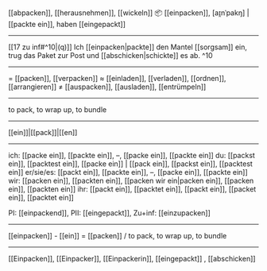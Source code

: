 [[abpacken]], [[herausnehmen]], [[wickeln]]
📦 [[einpacken]], [aɪ̯nˈpakŋ] | [[packte ein]], haben [[eingepackt]]

---
[[17 zu inf#^10|(q)]] Ich [[einpacken|packte]] den Mantel [[sorgsam]] ein, trug das Paket zur Post und [[abschicken|schickte]] es ab.  ^10

---
= [[packen]], [[verpacken]]
≈ [[einladen]], [[verladen]], [[ordnen]], [[arrangieren]]
≠ [[auspacken]], [[ausladen]], [[entrümpeln]]

---
to pack, to wrap up, to bundle

---
[[ein]]|[[pack]]|[[en]]

---
ich: [[packe ein]], [[packte ein]], –, [[packe ein]], [[packte ein]]
du: [[packst ein]], [[packtest ein]], [[packe ein]] | [[pack ein]], [[packst ein]], [[packtest ein]]
er/sie/es: [[packt ein]], [[packte ein]], –, [[packe ein]], [[packte ein]]
wir: [[packen ein]], [[packten ein]], [[packen wir ein|packen ein]], [[packen ein]], [[packten ein]]
ihr: [[packt ein]], [[packtet ein]], [[packt ein]], [[packet ein]], [[packtet ein]]

PI: [[einpackend]], PII: [[eingepackt]], Zu+inf: [[einzupacken]]

---
[[einpacken]] - [[ein]] = [[packen]] / to pack, to wrap up, to bundle

---
[[Einpacken]], [[Einpacker]], [[Einpackerin]], [[eingepackt]]
, [[abschicken]]